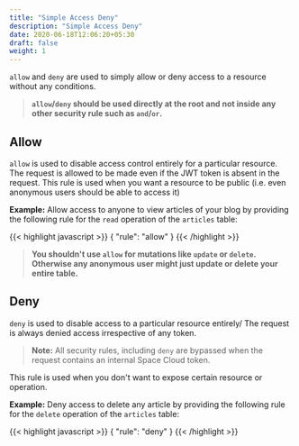 ```yaml
---
title: "Simple Access Deny"
description: "Simple Access Deny"
date: 2020-06-18T12:06:20+05:30
draft: false
weight: 1
---
```


`allow` and `deny` are used to simply allow or deny access to a resource without any conditions. 

> **`allow`/`deny` should be used directly at the root and not inside any other security rule such as `and`/`or`.** 

## Allow

`allow` is used to disable access control entirely for a particular resource. The request is allowed to be made even if the JWT token is absent in the request. This rule is used when you want a resource to be public (i.e. even anonymous users should be able to access it)

**Example:** Allow access to anyone to view articles of your blog by providing the following rule for the `read` operation of the `articles` table:

{{< highlight javascript >}}
{
  "rule": "allow"
}
{{< /highlight >}}

> **You shouldn't use `allow` for mutations like `update` or `delete`. Otherwise any anonymous user might just update or delete your entire table.**

## Deny

`deny` is used to disable access to a particular resource entirely/ The request is always denied access irrespective of any token. 

> **Note:** All security rules, including `deny` are bypassed when the request contains an internal Space Cloud token.

This rule is used when you don't want to expose certain resource or operation.

**Example:** Deny access to delete any article by providing the following rule for the `delete` operation of the `articles` table:

{{< highlight javascript >}}
{
  "rule": "deny"
}
{{< /highlight >}}